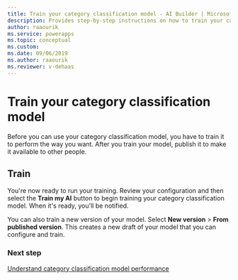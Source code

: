 ```yaml
---
title: Train your category classification model - AI Builder | Microsoft Docs
description: Provides step-by-step instructions on how to train your category classification model
author: raaourik 
ms.service: powerapps
ms.topic: conceptual
ms.custom: 
ms.date: 09/06/2019
ms.author: raaourik 
ms.reviewer: v-dehaas
---
```


# Train your category classification model

Before you can use your category classification model, you have to train it to perform the way you want. After you train your model, publish it to make it available to other people.

## Train

You're now ready to run your training. Review your configuration and then select the **Train my AI** button to begin training your category classification model. When it's ready, you'll be notified.

You can also train a new version of your model. Select **New version** > **From published version**. This creates a new draft of your model that you can configure and train.

### Next step

[Understand category classification model performance](text-classification-performance.md) 
